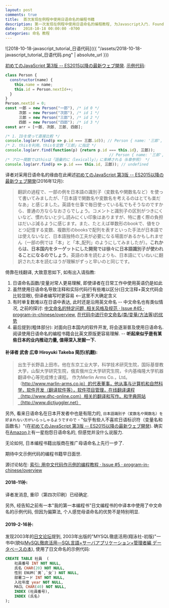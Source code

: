 ```yaml
---
layout: post
comments: true
title:  首次发现在例程中使用日语命名的编程书籍
description: 第一次发现在例程中使用日语命名的编程教程, 为Javascript入门. Found a programming book with sample programs naming identifiers in Japanese.
date:   2018-10-18 00:00:00 -0700
categories: 命名 教程
---
```


![2018-10-18-javascript_tutorial_日语代码]({{ "/assets/2018-10-18-javascript_tutorial_日语代码.png" | absolute_url }})

[初めてのJavaScript 第3版 -- ES2015以降の最新ウェブ開発](https://www.marlin-arms.com/support/ljs3/). [示例代码](https://github.com/mushahiroyuki/ljs3/blob/master/example/ch08/ex08-03-5/main.js):
```javascript
class Person {
  constructor(name) {
    this.name = name;
    this.id = Person.nextId++;
  }
}
Person.nextId = 0;
const 一郎 = new Person("一郎"), /* id 0 */
      次郎 = new Person("次郎"), /* id 1 */
      三郎 = new Person("三郎"), /* id 2 */
      四郎 = new Person("四郎"); /* id 3 */
const arr = [一郎, 次郎, 三郎, 四郎];

/* 1. IDを使って直接比較 */
console.log(arr.find(p => p.id === 三郎.id)); // Person { name: '三郎', id: 2 }
/* 2. thisを利用。thisを定数「三郎」に指定 */
console.log(arr.find(function(p) {return p.id === this.id}, 三郎));
                                              // Person { name: '三郎', id: 2 }
/* アロー関数ではthisは「語彙的に（lexically）」に束縛される（6章参照） */
console.log(arr.find(p => p.id === this.id, 三郎)); // undefined
```
译者对采用日语命名的缘由在此阐述[初めてのJavaScript 第3版 -- ES2015以降の最新ウェブ開発](https://www.marlin-arms.com/support/ljs3/maegaki.html#maegaki-me)(2016年12月):

> 翻訳の過程で、一部の例を日本語の識別子（変数名や関数名など）を使って書いてみましたが、「日本語で関数名や変数名を考えるのはとても楽だなあ」と感じました。英語を仕事で毎日使っている私でもそうなのですから、普通の方ならなおさらでしょう。コメントと識別子の区別がつきにくいなど、慣れないと少し読みにくい印象はありますが、特に書く際の負担はだいぶ減るように感じます。また、たとえば単数形のbookで、値をひとつ記憶する変数、複数形のbooksで配列を表すといった手法が日本語では使えないなど、日本語独特の工夫が必要になる場面があるかもしれません（一部の例では「本」と「本_配列」のようにしてみましたが）。**これからは、日本国内をターゲットにした開発では徐々に日本語識別子が使われることになるのでしょう**。英語の本を読むよりも、日本語にていねいに翻訳された本を読むほうが理解がずっと早いのと同じです。

倚靠在线翻译, 大致意思如下, 如有出入请指教:

1. 日语命名函数/变量对常人更易理解, 即使译者在日常工作中使用英语仍是如此
2. 虽然使用日语命名导致注释和实际代码行有些难以区分(日文注释+英文代码会比较显眼), 但译者编写时更容易 <--这里不大确定含义
3. 有时单复数难以在日语中表达, 此时还是沿用英文命名 -- 中文命名也有类似情况, 之前的探讨: [中文命名的特定问题, 相关风格及规范 · Issue #45 · program-in-chinese/overview](https://github.com/program-in-chinese/overview/issues/45), [在代码中进行中文命名(类/变量/方法等)的优势](https://zhuanlan.zhihu.com/p/40098652)
4. 最后提到(粗体部分): 对面向日本国内的软件开发, 将会逐渐普及使用日语命名. 阅读使用日语命名的编程书籍会比英文原版更容易理解. -- **听起来似乎是有某些日本的业内推动力量, 值得深入发掘一下.**

#### 补译者 武舎 広幸 Hiroyuki Takeba 简历(机翻):

> 出生于长野县上田市。他在东京工业大学，科学技术研究生院，国际基督教大学，山梨大学研究生院，俄亥俄州立大学研究生院，卡内基梅隆大学机器翻译中心等完成博士课程。
> 作为Merlin Arms Co.，Ltd。（http://www.marlin-arms.co.jp）的代表董事，他从事与计算机和自然科学，软件开发（翻译软件等），软件项目管理，在线翻译课程（http://www.dhc-online.com）相关的翻译和写作。和字典网站（http://www.dictjuggler.net）

另外, 看来日语命名在日本开发者中也是有阻力的, `日本語識別子（変数名や関数名）を好まれない方がいらっしゃるようですので` - "似乎有些人不喜欢日语标识符（变量名和函数名）"(在[初めてのJavaScript 第3版 -- ES2015以降の最新ウェブ開発](https://www.marlin-arms.com/support/ljs3/)). 确实在[Amazon](https://www.amazon.co.jp/%E5%88%9D%E3%82%81%E3%81%A6%E3%81%AEJavaScript-%E7%AC%AC3%E7%89%88-%E2%80%95ES2015%E4%BB%A5%E9%99%8D%E3%81%AE%E6%9C%80%E6%96%B0%E3%82%A6%E3%82%A7%E3%83%96%E9%96%8B%E7%99%BA-Ethan-Brown/product-reviews/4873117836/ref=cm_cr_dp_d_acr_sr?ie=UTF8&reviewerType=all_reviews)上有一星抱怨日语命名的, 但感觉并没什么说服力.

无论如何, 日本编程书籍出版商在推广母语命名上先行一步了.

期待中文示例代码的编程书籍早日面世.

源讨论帖在: [索引: 用中文代码作示例的编程教程 · Issue #5 · program-in-chinese/overview](https://github.com/program-in-chinese/overview/issues/5#issuecomment-431145785)

#### 2018-11补:

译者发消息, 重印（第四次印刷）已经确定.

另外, 经告知之前有一本"我的第一本编程书"日文编程书的中译本中使用了中文命名的示例代码, 但因为偏算法, 个人感觉母语命名的优势不是特别明显.

#### 2019-2-16补:

发现2003年的[日文论坛](http://www.mysql.gr.jp/mysqlml/mysql/msg/7178)提到, 2003年出版的"MYSQL徹底活用(翔泳社-初版)"一书中(貌似[MySQL徹底活用―SQL言語+サーバアプリケーション+管理者編 データベースの本](http://www.first-database.com/sql245.html)), 使用了日文命名的示例代码:
```sql
CREATE TABLE 社員  (
    社員番号 INT NOT NULL,
    氏名 CHAR(20) NOT NULL,
    性別 ENUM(`男`,`女`) NOT NULL,
    部署コード INT NOT NULL,
    入社年度 year NOT NULL,
    MAIL CHAR(40) NOT NULL,
    INDEX (社員番号),
    INDEX (氏名)
);
```